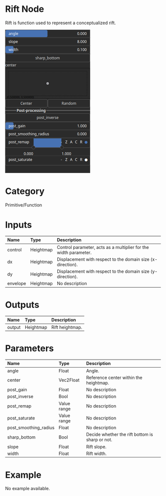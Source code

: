 
Rift Node
=========


Rift is function used to represent a conceptualized rift.



![img](../../images/nodes/Rift_settings.png)


# Category


Primitive/Function
# Inputs

|Name|Type|Description|
| :--- | :--- | :--- |
|control|Heightmap|Control parameter, acts as a multiplier for the width parameter.|
|dx|Heightmap|Displacement with respect to the domain size (x-direction).|
|dy|Heightmap|Displacement with respect to the domain size (y-direction).|
|envelope|Heightmap|No description|

# Outputs

|Name|Type|Description|
| :--- | :--- | :--- |
|output|Heightmap|Rift heightmap.|

# Parameters

|Name|Type|Description|
| :--- | :--- | :--- |
|angle|Float|Angle.|
|center|Vec2Float|Reference center within the heightmap.|
|post_gain|Float|No description|
|post_inverse|Bool|No description|
|post_remap|Value range|No description|
|post_saturate|Value range|No description|
|post_smoothing_radius|Float|No description|
|sharp_bottom|Bool|Decide whether the rift bottom is sharp or not.|
|slope|Float|Rift slope.|
|width|Float|Rift width.|

# Example


No example available.